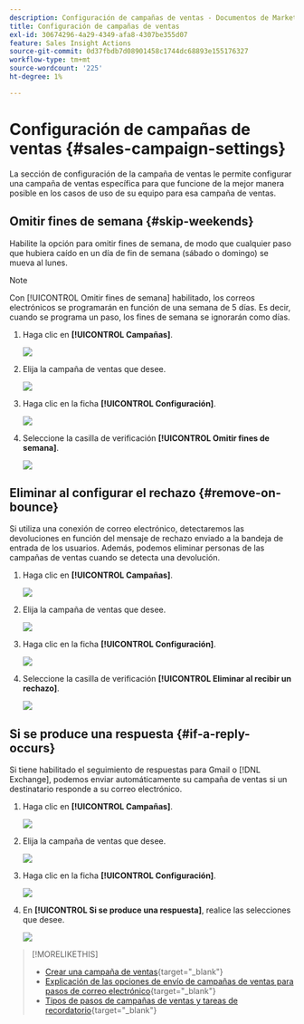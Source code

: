 ```yaml
---
description: Configuración de campañas de ventas - Documentos de Marketo - Documentación del producto
title: Configuración de campañas de ventas
exl-id: 30674296-4a29-4349-afa8-4307be355d07
feature: Sales Insight Actions
source-git-commit: 0d37fbdb7d08901458c1744dc68893e155176327
workflow-type: tm+mt
source-wordcount: '225'
ht-degree: 1%

---
```


# Configuración de campañas de ventas {#sales-campaign-settings}

La sección de configuración de la campaña de ventas le permite configurar una campaña de ventas específica para que funcione de la mejor manera posible en los casos de uso de su equipo para esa campaña de ventas.

## Omitir fines de semana {#skip-weekends}

Habilite la opción para omitir fines de semana, de modo que cualquier paso que hubiera caído en un día de fin de semana (sábado o domingo) se mueva al lunes.

>[!NOTE]
>
>Con [!UICONTROL Omitir fines de semana] habilitado, los correos electrónicos se programarán en función de una semana de 5 días. Es decir, cuando se programa un paso, los fines de semana se ignorarán como días.

1. Haga clic en **[!UICONTROL Campañas]**.

   ![](assets/sales-campaign-settings-1.png)

1. Elija la campaña de ventas que desee.

   ![](assets/sales-campaign-settings-2.png)

1. Haga clic en la ficha **[!UICONTROL Configuración]**.

   ![](assets/sales-campaign-settings-3.png)

1. Seleccione la casilla de verificación **[!UICONTROL Omitir fines de semana]**.

   ![](assets/sales-campaign-settings-4.png)

## Eliminar al configurar el rechazo {#remove-on-bounce}

Si utiliza una conexión de correo electrónico, detectaremos las devoluciones en función del mensaje de rechazo enviado a la bandeja de entrada de los usuarios. Además, podemos eliminar personas de las campañas de ventas cuando se detecta una devolución.

1. Haga clic en **[!UICONTROL Campañas]**.

   ![](assets/sales-campaign-settings-5.png)

1. Elija la campaña de ventas que desee.

   ![](assets/sales-campaign-settings-6.png)

1. Haga clic en la ficha **[!UICONTROL Configuración]**.

   ![](assets/sales-campaign-settings-7.png)

1. Seleccione la casilla de verificación **[!UICONTROL Eliminar al recibir un rechazo]**.

   ![](assets/sales-campaign-settings-8.png)

## Si se produce una respuesta {#if-a-reply-occurs}

Si tiene habilitado el seguimiento de respuestas para Gmail o [!DNL Exchange], podemos enviar automáticamente su campaña de ventas si un destinatario responde a su correo electrónico.

1. Haga clic en **[!UICONTROL Campañas]**.

   ![](assets/sales-campaign-settings-9.png)

1. Elija la campaña de ventas que desee.

   ![](assets/sales-campaign-settings-10.png)

1. Haga clic en la ficha **[!UICONTROL Configuración]**.

   ![](assets/sales-campaign-settings-11.png)

1. En **[!UICONTROL Si se produce una respuesta]**, realice las selecciones que desee.

   ![](assets/sales-campaign-settings-12.png)

>[!MORELIKETHIS]
>
>* [Crear una campaña de ventas](/help/marketo/product-docs/marketo-sales-insight/actions/campaigns/create-a-sales-campaign.md){target="_blank"}
>* [Explicación de las opciones de envío de campañas de ventas para pasos de correo electrónico](/help/marketo/product-docs/marketo-sales-insight/actions/campaigns/understanding-sales-campaign-send-options-for-email-steps.md){target="_blank"}
>* [Tipos de pasos de campañas de ventas y tareas de recordatorio](/help/marketo/product-docs/marketo-sales-insight/actions/campaigns/sales-campaign-step-types-and-reminder-tasks.md){target="_blank"}
